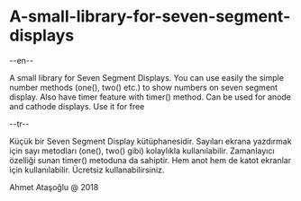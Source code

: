 # A-small-library-for-seven-segment-displays
--en--

A small library for Seven Segment Displays.
You can use easily the simple number methods (one(), two() etc.) to show numbers on seven segment display.
Also have timer feature with timer() method.
Can be used for anode and cathode displays.
Use it for free

--tr--

Küçük bir Seven Segment Display kütüphanesidir.
Sayıları ekrana yazdırmak için sayı metodları (one(), two() gibi) kolaylıkla kullanılabilir.
Zamanlayıcı özelliği sunan timer() metoduna da sahiptir.
Hem anot hem de katot ekranlar için kullanılabilir.
Ücretsiz kullanabilirsiniz.

Ahmet Ataşoğlu @ 2018

